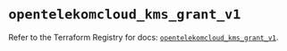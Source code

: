 # `opentelekomcloud_kms_grant_v1`

Refer to the Terraform Registry for docs: [`opentelekomcloud_kms_grant_v1`](https://registry.terraform.io/providers/opentelekomcloud/opentelekomcloud/1.36.31/docs/resources/kms_grant_v1).
